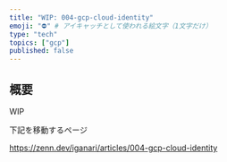 ```yaml
---
title: "WIP: 004-gcp-cloud-identity"
emoji: "⛔" # アイキャッチとして使われる絵文字（1文字だけ）
type: "tech"
topics: ["gcp"]
published: false
---
```


## 概要

WIP

下記を移動するページ

https://zenn.dev/iganari/articles/004-gcp-cloud-identity